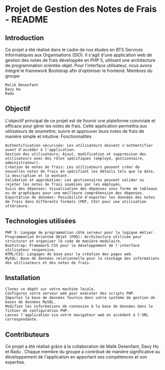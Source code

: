 <h1>Projet de Gestion des Notes de Frais - README</h1>

<h2>Introduction</h2>
Ce projet a été réalisé dans le cadre de nos études en BTS Services Informatiques aux Organisations (SIO). Il s'agit d'une application web de gestion des notes de frais développée en PHP 5, utilisant une architecture de programmation orientée objet. Pour l'interface utilisateur, nous avons intégré le framework Bootstrap afin d'optimiser le frontend.
Membres du groupe

    Malik Desenfant
    Davy Hu
    Radu 

<h2>Objectif</h2>

L'objectif principal de ce projet est de fournir une plateforme conviviale et efficace pour gérer les notes de frais. Cette application permettra aux utilisateurs de soumettre, suivre et approuver leurs notes de frais de manière simple et intuitive.
Fonctionnalités

    Authentification sécurisée: Les utilisateurs doivent s'authentifier avant d'accéder à l'application.
    Gestion des utilisateurs: Ajout, modification et suppression des utilisateurs avec des rôles spécifiques (employé, gestionnaire, administrateur).
    Création de notes de frais: Les utilisateurs peuvent créer de nouvelles notes de frais en spécifiant les détails tels que la date, la description et le montant.
    Validation et approbation: Les gestionnaires peuvent valider ou rejeter les notes de frais soumises par les employés.
    Suivi des dépenses: Visualisation des dépenses sous forme de tableaux ou de graphiques pour une meilleure compréhension des dépenses.
    Exportation de données: Possibilité d'exporter les données des notes de frais dans différents formats (PDF, CSV) pour une utilisation ultérieure.

<h2>Technologies utilisées</h2>

    PHP 5: Langage de programmation côté serveur pour la logique métier.
    Programmation Orientée Objet (POO): Architecture utilisée pour structurer et organiser le code de manière modulaire.
    Bootstrap: Framework CSS pour le développement de l'interface utilisateur responsive.
    HTML/CSS: Langages de base pour la création des pages web.
    MySQL: Base de données relationnelle pour le stockage des informations des utilisateurs et des notes de frais.

<h2>Installation</h2>

    Clonez ce dépôt sur votre machine locale.
    Configurez votre serveur web pour exécuter des scripts PHP.
    Importez la base de données fournie dans votre système de gestion de bases de données MySQL.
    Modifiez les informations de connexion à la base de données dans le fichier de configuration PHP.
    Lancez l'application via votre navigateur web en accédant à l'URL correspondante.

<h2>Contributeurs</h2>

Ce projet a été réalisé grâce à la collaboration de Malik Desenfant, Davy Hu et Radu . Chaque membre du groupe a contribué de manière significative au développement de l'application en apportant ses compétences et son expertise.
